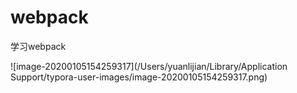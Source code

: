 # webpack
学习webpack

![image-20200105154259317](/Users/yuanlijian/Library/Application Support/typora-user-images/image-20200105154259317.png)

